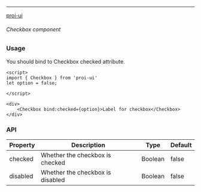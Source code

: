 ---

[proi-ui](https://github.com/specialdoom/proi-ui)

###### Checkbox component

### Usage

You should bind to Checkbox checked attribute.

```sveltehtml
<script>
import { Checkbox } from 'proi-ui'
let option = false;

</script>

<div>
    <Checkbox bind:checked={option}>Label for checkbox</Checkbox>
</div>
```

### API

| Property | Description                      | Type    | Default |
| -------- | -------------------------------- | ------- | ------- |
| checked  | Whether the checkbox is checked  | Boolean | false   |
| disabled | Whether the checkbox is disabled | Boolean | false   |

